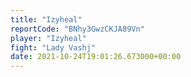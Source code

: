 ```yaml
---
title: "Izyheal"
reportCode: "BNhy3GwzCKJA89Vn"
player: "Izyheal"
fight: "Lady Vashj"
date: 2021-10-24T19:01:26.673000+00:00
---
```

